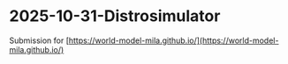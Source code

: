 # 2025-10-31-Distrosimulator

Submission for [https://world-model-mila.github.io/](https://world-model-mila.github.io/)
